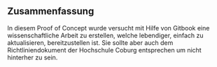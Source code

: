 ## Zusammenfassung

In diesem Proof of Concept wurde versucht mit Hilfe von Gitbook eine wissenschaftliche Arbeit zu erstellen, welche lebendiger, einfach zu aktualisieren, bereitzustellen ist. Sie sollte aber auch dem Richtliniendokument der Hochschule Coburg entsprechen um nicht hinterher zu sein.

